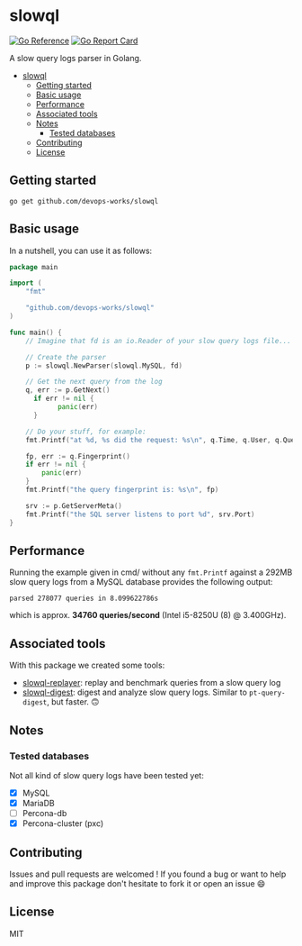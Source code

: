 # slowql

[![Go Reference](https://pkg.go.dev/badge/devops-works/slowql.svg)](https://pkg.go.dev/devops-works/slowql)
[![Go Report Card](https://goreportcard.com/badge/github.com/devops-works/slowql)](https://goreportcard.com/report/github.com/devops-works/slowql)

A slow query logs parser in Golang.

- [slowql](#slowql)
  - [Getting started](#getting-started)
  - [Basic usage](#basic-usage)
  - [Performance](#performance)
  - [Associated tools](#associated-tools)
  - [Notes](#notes)
    - [Tested databases](#tested-databases)
  - [Contributing](#contributing)
  - [License](#license)

## Getting started

```
go get github.com/devops-works/slowql
```

## Basic usage

In a nutshell, you can use it as follows:

```go
package main

import (
    "fmt"

    "github.com/devops-works/slowql"
)

func main() {
    // Imagine that fd is an io.Reader of your slow query logs file...

    // Create the parser
    p := slowql.NewParser(slowql.MySQL, fd)

    // Get the next query from the log
    q, err := p.GetNext()
	  if err != nil {
		    panic(err)
	  }

    // Do your stuff, for example:
    fmt.Printf("at %d, %s did the request: %s\n", q.Time, q.User, q.Query)

    fp, err := q.Fingerprint()
    if err != nil {
        panic(err)
    }
    fmt.Printf("the query fingerprint is: %s\n", fp)

    srv := p.GetServerMeta()
    fmt.Printf("the SQL server listens to port %d", srv.Port)
}
```

## Performance

Running the example given in cmd/ without any `fmt.Printf` against a 292MB slow query logs from a MySQL database provides the following output:

```
parsed 278077 queries in 8.099622786s
```

which is approx. **34760 queries/second** (Intel i5-8250U (8) @ 3.400GHz).

## Associated tools

With this package we created some tools:

* [slowql-replayer](https://github.com/devops-works/slowql/tree/develop/cmd/slowql-replayer): replay and benchmark queries from a slow query log
* [slowql-digest](https://github.com/devops-works/slowql/tree/develop/cmd/slowql-digest): digest and analyze slow query logs. Similar to `pt-query-digest`, but faster. :upside_down_face:

## Notes

### Tested databases

Not all kind of slow query logs have been tested yet:

- [X] MySQL
- [X] MariaDB
- [ ] Percona-db
- [X] Percona-cluster (pxc)

## Contributing

Issues and pull requests are welcomed ! If you found a bug or want to help and improve this package don't hesitate to fork it or open an issue :smile:

## License

MIT